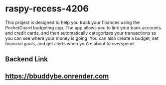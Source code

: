 # raspy-recess-4206
This project is designed to help you track your finances using the PocketGuard budgeting app. The app allows you to link your bank accounts and credit cards, and then automatically categorizes your transactions so you can see where your money is going. You can also create a budget, set financial goals, and get alerts when you're about to overspend.
<br>
## Backend Link
## https://bbuddybe.onrender.com
